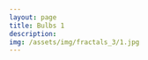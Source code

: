 ```yaml
---
layout: page
title: Bulbs 1
description: 
img: /assets/img/fractals_3/1.jpg
---
```


<div class="img_row">
    <img class="col three left" src="{{ site.baseurl }}/assets/img/fractals_3/1.jpg" alt="" title="example image"/>
</div>

<div class="img_row">
    <img class="col one left" src="{{ site.baseurl }}/assets/img/fractals_3/2.jpg" alt="" title="example image"/>
    <img class="col one left" src="{{ site.baseurl }}/assets/img/fractals_3/3.jpg" alt="" title="example image"/>
    <img class="col one left" src="{{ site.baseurl }}/assets/img/fractals_3/4.jpg" alt="" title="example image"/>
</div>

<div class="img_row">
    <img class="col two left" src="{{ site.baseurl }}/assets/img/fractals_3/5.jpg" alt="" title="example image"/>
    <img class="col one left" src="{{ site.baseurl }}/assets/img/fractals_3/7.jpg" alt="" title="example image"/>
</div>

<div class="img_row">
    <img class="col two left" src="{{ site.baseurl }}/assets/img/fractals_3/8.jpg" alt="" title="example image"/>
    <img class="col one left" src="{{ site.baseurl }}/assets/img/fractals_3/6.jpg" alt="" title="example image"/>
</div>


<div class="img_row">
    <img class="col three left" src="{{ site.baseurl }}/assets/img/fractals_3/9.jpg" alt="" title="example image"/>
</div>

<div class="img_row">
    <img class="col three left" src="{{ site.baseurl }}/assets/img/fractals_3/10.jpg" alt="" title="example image"/>
</div>
